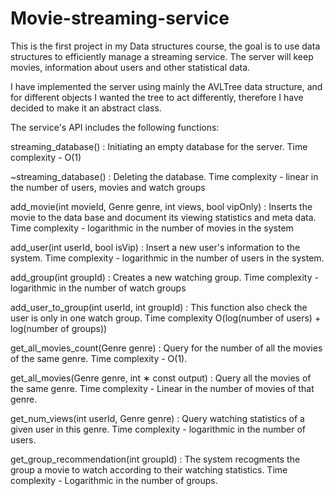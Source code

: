 # Movie-streaming-service
This is the first project in my Data structures course, the goal is to use data structures to efficiently manage a streaming service.
The server will keep movies, information about users and other statistical data.

I have implemented the server using mainly the AVLTree data structure, and for different objects I wanted the tree to act differently,
therefore I have decided to make it an abstract class.

The service's API includes the following functions:

streaming_database() :
Initiating an empty database for the server.
Time complexity - O(1)

~streaming_database() :
Deleting the database.
Time complexity - linear in the number of users, movies and watch groups

add_movie(int movieId, Genre genre, int views, bool vipOnly) :
Inserts the movie to the data base and document its viewing statistics and meta data.
Time complexity - logarithmic in the number of movies in the system

add_user(int userId, bool isVip) :
Insert a new user's information to the system.
Time complexity - logarithmic in the number of users in the system.

add_group(int groupId) :
Creates a new watching group.
Time complexity - logarithmic in the number of watch groups

add_user_to_group(int userId, int groupId) :
This function also check the user is only in one watch group.
Time complexity O(log(number of users) + log(number of groups))

get_all_movies_count(Genre genre) : 
Query for the number of all the movies of the same genre.
Time complexity - O(1).

get_all_movies(Genre genre, int ∗ const output) : 
Query all the movies of the same genre.
Time complexity - Linear in the number of movies of that genre.

get_num_views(int userId, Genre genre) : 
Query watching statistics of a given user in this genre.
Time complexity - logarithmic in the number of users.

get_group_recommendation(int groupId) : 
The system recogments the group a movie to watch according to their watching statistics.
Time complexity - Logarithmic in the number of groups.

